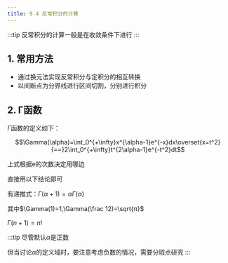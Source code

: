 ```yaml
---
title: 9.4 反常积分的计算
---
```


:::tip
反常积分的计算一般是在收敛条件下进行
:::

## 1. 常用方法

+ 通过换元法实现反常积分与定积分的相互转换
+ 以间断点为分界线进行区间切割，分别进行积分

## 2. Γ函数

$\Gamma$函数的定义如下：

$$\Gamma(\alpha)=\int_0^{+\infty}x^{\alpha-1}e^{-x}dx\overset{x=t^2}{==}2\int_0^{+\infty}t^{2\alpha-1}e^{-t^2}dt$$

上式根据e的次数决定用哪边

直接用以下结论即可

有递推式：$\Gamma(\alpha+1)=\alpha\Gamma(\alpha)$

其中$\Gamma(1)=1,\Gamma(\frac 12)=\sqrt{π}$

$\Gamma(n+1)=n!$

:::tip
尽管默认$\alpha$是正数

但当讨论$\alpha$的定义域时，要注意考虑负数的情况，需要分瑕点研究
:::













